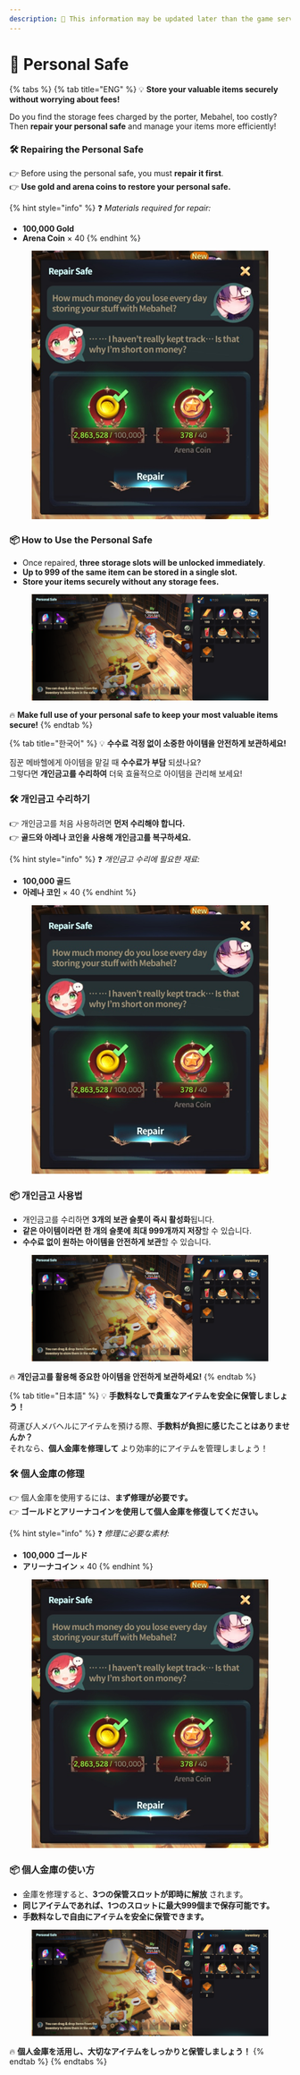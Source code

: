 ```yaml
---
description: 🛑 This information may be updated later than the game server data.
---
```


# 🔐 Personal Safe

{% tabs %}
{% tab title="ENG" %}
💡 **Store your valuable items securely without worrying about fees!**

Do you find the storage fees charged by the porter, Mebahel, too costly?\
Then **repair your personal safe** and manage your items more efficiently!

### 🛠 **Repairing the Personal Safe**

👉 Before using the personal safe, you must **repair it first**.\
👉 **Use gold and arena coins to restore your personal safe.**

{% hint style="info" %}
❓ _Materials required for repair:_

* **100,000 Gold**
* **Arena Coin** × 40
{% endhint %}

<figure><img src="../../.gitbook/assets/mh3.png" alt="" width="443"><figcaption></figcaption></figure>

### 📦 **How to Use the Personal Safe**

* Once repaired, **three storage slots will be unlocked immediately**.
* **Up to 999 of the same item can be stored in a single slot.**
* **Store your items securely without any storage fees.**

<figure><img src="../../.gitbook/assets/image (888).png" alt=""><figcaption></figcaption></figure>

🔥 **Make full use of your personal safe to keep your most valuable items secure!**
{% endtab %}

{% tab title="한국어" %}
💡 **수수료 걱정 없이 소중한 아이템을 안전하게 보관하세요!**

짐꾼 메바헬에게 아이템을 맡길 때 **수수료가 부담** 되셨나요?\
그렇다면 **개인금고를 수리하여** 더욱 효율적으로 아이템을 관리해 보세요!

### 🛠 **개인금고 수리하기**

👉 개인금고를 처음 사용하려면 **먼저 수리해야 합니다.**\
👉 **골드와 아레나 코인을 사용해 개인금고를 복구하세요.**

{% hint style="info" %}
❓ _개인금고 수리에 필요한 재료:_

* **100,000 골드**
* **아레나 코인** × 40
{% endhint %}

<figure><img src="../../.gitbook/assets/mh3.png" alt="" width="443"><figcaption></figcaption></figure>

### 📦 **개인금고 사용법**

* 개인금고를 수리하면 **3개의 보관 슬롯이 즉시 활성화**됩니다.
* **같은 아이템이라면 한 개의 슬롯에 최대 999개까지 저장**할 수 있습니다.
* **수수료 없이 원하는 아이템을 안전하게 보관**할 수 있습니다.

<figure><img src="../../.gitbook/assets/image (888).png" alt=""><figcaption></figcaption></figure>

🔥 **개인금고를 활용해 중요한 아이템을 안전하게 보관하세요!**
{% endtab %}

{% tab title="日本語" %}
💡 **手数料なしで貴重なアイテムを安全に保管しましょう！**

荷運び人メバヘルにアイテムを預ける際、**手数料が負担に感じたことはありませんか？**\
それなら、**個人金庫を修理して** より効率的にアイテムを管理しましょう！

### 🛠 **個人金庫の修理**

👉 個人金庫を使用するには、**まず修理が必要です。**\
👉 **ゴールドとアリーナコインを使用して個人金庫を修復してください。**

{% hint style="info" %}
❓ _修理に必要な素材:_

* **100,000 ゴールド**
* **アリーナコイン** × 40
{% endhint %}

<figure><img src="../../.gitbook/assets/mh3.png" alt="" width="443"><figcaption></figcaption></figure>

### 📦 **個人金庫の使い方**

* 金庫を修理すると、**3つの保管スロットが即時に解放** されます。
* **同じアイテムであれば、1つのスロットに最大999個まで保存可能です。**
* **手数料なしで自由にアイテムを安全に保管できます。**

<figure><img src="../../.gitbook/assets/image (888).png" alt=""><figcaption></figcaption></figure>

🔥 **個人金庫を活用し、大切なアイテムをしっかりと保管しましょう！**
{% endtab %}
{% endtabs %}

